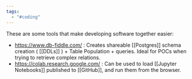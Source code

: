 ```yaml
---
tags:
  - "#coding"
---
```

These are some tools that make developing software together easier:
- https://www.db-fiddle.com/ : Creates shareable [[Postgres]] schema creation  ( [[DDLs]] ) + Table Population + queries. Ideal for POCs when trying to retrieve complex relations.
- https://colab.research.google.com/ : Can be used to load [[Jupyter Notebooks]] published to [[GitHub]], and run them from the browser.